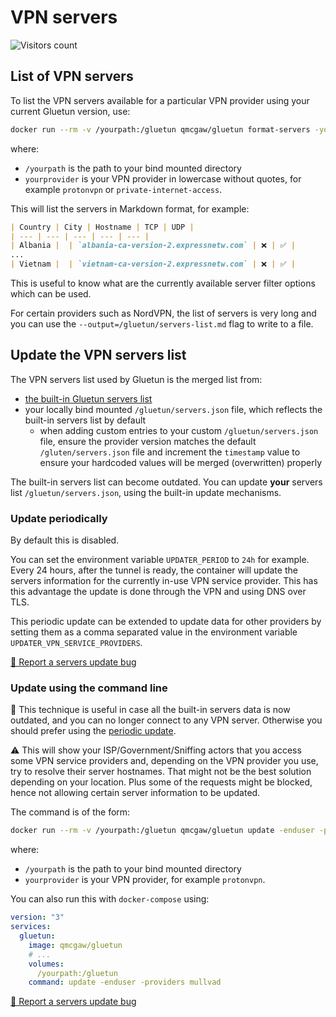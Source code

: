 # VPN servers

![Visitors count](https://visitor-badge.laobi.icu/badge?page_id=gluetun.servers.updating)

## List of VPN servers

To list the VPN servers available for a particular VPN provider using your current Gluetun version, use:

```sh
docker run --rm -v /yourpath:/gluetun qmcgaw/gluetun format-servers -yourprovider
```

where:

- `/yourpath` is the path to your bind mounted directory
- `yourprovider` is your VPN provider in lowercase without quotes, for example `protonvpn` or `private-internet-access`.

This will list the servers in Markdown format, for example:

```markdown
| Country | City | Hostname | TCP | UDP |
| --- | --- | --- | --- | --- |
| Albania |  | `albania-ca-version-2.expressnetw.com` | ❌ | ✅ |
...
| Vietnam |  | `vietnam-ca-version-2.expressnetw.com` | ❌ | ✅ |
```

This is useful to know what are the currently available server filter options which can be used.

For certain providers such as NordVPN, the list of servers is very long and you can use the `--output=/gluetun/servers-list.md` flag to write to a file.

## Update the VPN servers list

The VPN servers list used by Gluetun is the merged list from:

- [the built-in Gluetun servers list](https://raw.githubusercontent.com/qdm12/gluetun/master/internal/storage/servers.json)
- your locally bind mounted `/gluetun/servers.json` file, which reflects the built-in servers list by default
    - when adding custom entries to your custom `/gluetun/servers.json` file, ensure the provider version matches the default `/gluten/servers.json` file and increment the `timestamp` value to ensure your hardcoded values will be merged (overwritten) properly

The built-in servers list can become outdated.
You can update **your** servers list `/gluetun/servers.json`, using the built-in update mechanisms.

### Update periodically

By default this is disabled.

You can set the environment variable `UPDATER_PERIOD` to `24h` for example. Every 24 hours, after the tunnel is ready, the container will update the servers information for the currently in-use VPN service provider. This has this advantage the update is done through the VPN and using DNS over TLS.

This periodic update can be extended to update data for other providers by setting them as a comma separated value in the environment variable `UPDATER_VPN_SERVICE_PROVIDERS`.

[🚨 Report a servers update bug](https://github.com/qdm12/gluetun/issues/new?labels=%3Abug%3A+bug&template=bug.yml&title=Bug%3A+)

### Update using the command line

💁 This technique is useful in case all the built-in servers data is now outdated, and you can no longer connect to any VPN server. Otherwise you should prefer using the [periodic update](#update-periodically).

⚠️ This will show your ISP/Government/Sniffing actors that you access some VPN service providers and, depending on the VPN provider you use, try to resolve their server hostnames.
That might not be the best solution depending on your location. Plus some of the requests might be blocked, hence not allowing certain server information to be updated.

The command is of the form:

```sh
docker run --rm -v /yourpath:/gluetun qmcgaw/gluetun update -enduser -providers yourprovider
```

where:

- `/yourpath` is the path to your bind mounted directory
- `yourprovider` is your VPN provider, for example `protonvpn`.

You can also run this with `docker-compose` using:

```yml
version: "3"
services:
  gluetun:
    image: qmcgaw/gluetun
    # ...
    volumes:
      /yourpath:/gluetun
    command: update -enduser -providers mullvad
```

[🚨 Report a servers update bug](https://github.com/qdm12/gluetun/issues/new?labels=%3Abug%3A+bug&template=bug.yml&title=Bug%3A+)
